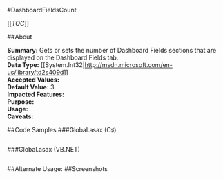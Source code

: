 #DashboardFieldsCount

[[_TOC_]]

##About

**Summary:**  Gets or sets the number of Dashboard Fields sections that are displayed on the Dashboard Fields tab.   
**Data Type:** [[System.Int32|http://msdn.microsoft.com/en-us/library/td2s409d]]  
**Accepted Values:**   
**Default Value:** 3  
**Impacted Features:**   
**Purpose:**   
**Usage:**   
**Caveats:**   

##Code Samples
###Global.asax (C♯)

```csharp
```

###Global.asax (VB.NET)

```visualbasic
```
##Alternate Usage: 
##Screenshots
